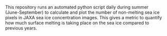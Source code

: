This repository runs an automated python script daily during summer (June-September) to calculate and plot the number of non-melting sea ice pixels in JAXA 
sea ice concentration images.  This gives a metric to quantify how much surface melting is taking place on the sea ice compared to previous years.